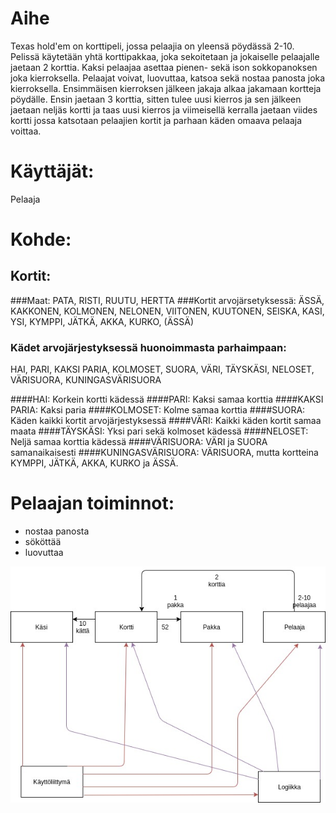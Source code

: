 # Aihe
Texas hold'em on korttipeli, jossa pelaajia on yleensä pöydässä 2-10. Pelissä käytetään yhtä korttipakkaa, joka sekoitetaan ja jokaiselle pelaajalle jaetaan 2 korttia. Kaksi pelaajaa asettaa pienen- sekä ison sokkopanoksen joka kierroksella. Pelaajat voivat, luovuttaa, katsoa sekä nostaa panosta joka kierroksella. Ensimmäisen kierroksen jälkeen jakaja alkaa jakamaan kortteja pöydälle. Ensin jaetaan 3 korttia, sitten tulee uusi kierros ja sen jälkeen jaetaan neljäs kortti ja taas uusi kierros ja viimeisellä kerralla jaetaan viides kortti jossa katsotaan pelaajien kortit ja parhaan käden omaava pelaaja voittaa.
# Käyttäjät:
Pelaaja
# Kohde:
## Kortit:
###Maat: PATA, RISTI, RUUTU, HERTTA
###Kortit arvojärsetyksessä: ÄSSÄ, KAKKONEN, KOLMONEN, NELONEN, VIITONEN, KUUTONEN, SEISKA, KASI, YSI, KYMPPI, JÄTKÄ, AKKA, KURKO, (ÄSSÄ)
### Kädet arvojärjestyksessä huonoimmasta parhaimpaan:
HAI, PARI, KAKSI PARIA, KOLMOSET, SUORA, VÄRI, TÄYSKÄSI, NELOSET, VÄRISUORA, KUNINGASVÄRISUORA

####HAI: Korkein kortti kädessä
####PARI: Kaksi samaa korttia
####KAKSI PARIA: Kaksi paria
####KOLMOSET: Kolme samaa korttia
####SUORA: Käden kaikki kortit arvojärjestyksessä
####VÄRI: Kaikki käden kortit samaa maata
####TÄYSKÄSI: Yksi pari sekä kolmoset kädessä
####NELOSET: Neljä samaa korttia kädessä
####VÄRISUORA: VÄRI ja SUORA samanaikaisesti
####KUNINGASVÄRISUORA: VÄRISUORA, mutta kortteina KYMPPI, JÄTKÄ, AKKA, KURKO ja ÄSSÄ.

# Pelaajan toiminnot:
* nostaa panosta
* sököttää
* luovuttaa

![Luokkakaavio](/dokumentaatio/TexasHoldEmLuokkakaavio.jpg)
